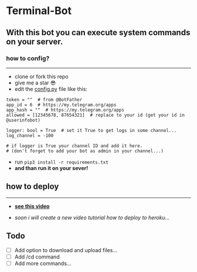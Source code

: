 # Terminal-Bot

## With this bot you can execute system commands on your server.

### how to config?
___

- clone or fork this repo
- give me a star 😎
- edit the [config.py](https://github.com/moshe-coh/Terminal-Bot/blob/main/config.py) file like this:

```python3
token = ""  # from @BotFather
app_id = 6  # https://my.telegram.org/apps
app_hash = ""  # https://my.telegram.org/apps
allowed = [12345678, 87654321]  # replace to your id (get your id in @userinfobot)

logger: bool = True  # set it True to get logs in some channel...
log_channel = -100

# if logger is True your channel ID and add it here.
# (don't forget to add your bot as admin in your channel...)

```
- run ```pip3 install -r requirements.txt```
- **and than run it on your sever!**

## how to deploy 
___

- [**see this video**](https://drive.google.com/file/d/1pbeg3eeim1F2XPFct-UTi9I9hHqYdH0-)

- _soon i will create a new video tutorial how to deploy to heroku..._

## Todo
- [ ]  Add option to download and upload files...
- [ ]  Add /cd command
- [ ]  Add more commands...

